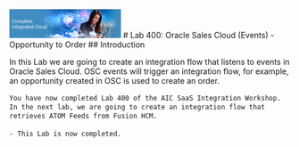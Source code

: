 <img class="float-right" src="images/j2c-logo.png" width="200">
# Lab 400: Oracle Sales Cloud (Events) - Opportunity to Order
## Introduction

In this Lab we are going to create an integration flow that listens to events in Oracle Sales Cloud. OSC events will trigger an integration flow, for example, an opportunity created in OSC is used to create an order.

```
You have now completed Lab 400 of the AIC SaaS Integration Workshop. In the next lab, we are going to create an integration flow that retrieves ATOM Feeds from Fusion HCM.

- This Lab is now completed.